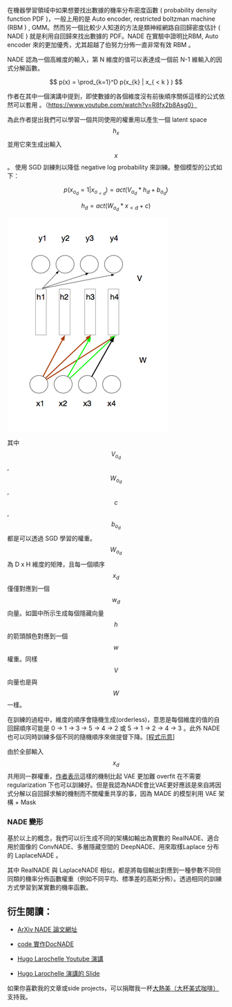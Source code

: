 在機器學習領域中如果想要找出數據的機率分布密度函數 ( probability density function PDF )，一般上用的是 Auto encoder, restricted boltzman machine (RBM ) , GMM。然而另一個比較少人知道的方法是類神經網路自回歸密度估計 ( NADE ) 就是利用自回歸來找出數據的 PDF。NADE 在實驗中證明比RBM, Auto encoder 來的更加優秀，尤其超越了伯努力分佈一直非常有效 RBM 。

NADE 認為一個高維度的輸入，第 N 維度的值可以表達成一個前 N-1 維輸入的因式分解函數。

$$
p(x) = \prod_{k=1}^D p(x_{k} | x_{ < k } )
$$ 

作者在其中一個演講中提到，即使數據的各個維度沒有前後順序關係這樣的公式依然可以套用 。（https://www.youtube.com/watch?v=R8fx2b8Asg0）

為此作者提出我們可以學習一個共同使用的權重用以產生一個 latent space $$h_{x}$$ 並用它來生成出輸入 $$x$$。 使用 SGD 訓練則以降低 negative log probability 來訓練。整個模型的公式如下：

$$
p(x_{o_{d}} = 1 | x_{o_{<d}} ) = act(V_{o_d}*h_{d} + b_{o_{d}} )
$$


$$
h_{d} = act(W_{o_d}*x_{<d} + c )
$$

![](https://raw.githubusercontent.com/theblackcat102/theblackcat102.github.io/master/images/NADE-1.png#left)

其中 $$V_{o_d}$$, $$W_{o_d}$$, $$c$$, $$b_{o_{d}}$$ 都是可以透過 SGD 學習的權重。$$W_{o_d}$$ 為 D x H 維度的矩陣，且每一個順序 $$x_{d}$$ 僅僅對應到一個 $$w_d$$ 向量。如圖中所示生成每個隱藏向量 $$h$$ 的箭頭顏色對應到一個 $$w$$ 權重。同樣 $$V$$ 向量也是與$$W$$一樣。

在訓練的過程中，維度的順序會隨機生成(orderless)，意思是每個維度的值的自回歸順序可能是 0 -> 1 -> 3 -> 5 -> 4 -> 2 或 5 -> 1 -> 2 -> 4 -> 3 。此外 NADE 也可以同時訓練多個不同的隨機順序來做提督下降。[[程式示意]](https://github.com/MarcCote/NADE/blob/master/deepnade/buml/NADE/OrderlessBernoulliNADE.py#L124)


由於全部輸入 $$x_{d}$$ 共用同一群權重，[作者表示](https://youtu.be/R8fx2b8Asg0)這樣的機制比起 VAE 更加難 overfit 在不需要 regularization 下也可以訓練好。但是我認為NADE會比VAE更好應該是來自將因式分解以自回歸求解的機制而不關權重共享的事，因為 MADE 的模型利用 VAE 架構 + Mask 


### NADE 變形

基於以上的概念，我們可以衍生成不同的架構如輸出為實數的 RealNADE、適合用於圖像的 ConvNADE、多層隱藏空間的 DeepNADE、用來取樣Laplace 分布的 LaplaceNADE 。

其中 RealNADE 與 LaplaceNADE 相似，都是將每個輸出對應到一種參數不同但同類的機率分佈函數權重（例如不同平均、標準差的高斯分佈）。透過相同的訓練方式學習到某實數的機率函數。

## 衍生閱讀：

* [ArXiv NADE 論文網址](https://arxiv.org/abs/1605.02226)

* [code 實作DocNADE](http://blog.aylien.com/tensorflow-implementation-neural-autoregressive-topic-model-docnade/)

* [Hugo Larochelle Youtube 演講](https://www.youtube.com/watch?v=R8fx2b8Asg0)

* [Hugo Larochelle 演講的 Slide ](http://helper.ipam.ucla.edu/publications/gss2012/gss2012_10616.pdf)

如果你喜歡我的文章或side projects，可以捐贈我一杯[大熱美（大杯美式咖啡）](https://www.buymeacoffee.com/theblackcat102)支持我。